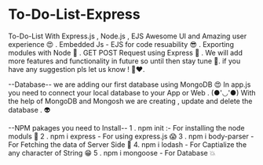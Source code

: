 # To-Do-List-Express
To-Do-List With Express.js , Node.js , EJS
Awesome UI and Amazing user experience 😍 .
Embedded Js - EJS for code resuability 😎 .
Exporting modules with Node 👻 .
GET POST Request using Express 🌟 . 
We will add more features and functionality in future so until then stay tune 🌟.
if you have any suggestion pls let us know ! 🫡❤️.


--Database--
we are adding our first database using MongoDB 😍
In app.js you need to connect your local database to your App or Web . (●'◡'●)
With the help of MongoDB and Mongosh we are creating , update and delete the database . 👽

--NPM pakages you need to Install--
1 . npm init :- For installing the node moduls 👾
2 . npm i express - For using express.js 😱
3 . npm i body-parser - For Fetching the data of Server Side 🫡
4.  npm i lodash - For Captialize the any character of String 😁
5 . npm i mongoose - For Database 💥


